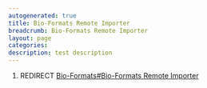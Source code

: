 ```yaml
---
autogenerated: true
title: Bio-Formats Remote Importer
breadcrumb: Bio-Formats Remote Importer
layout: page
categories: 
description: test description
---
```


1.  REDIRECT [Bio-Formats\#Bio-Formats Remote Importer](Bio-Formats#Bio-Formats_Remote_Importer )
